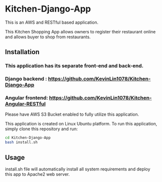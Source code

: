 # Kitchen-Django-App

This is an AWS and RESTful based application. 

This Kitchen Shopping App allows owners to register their restaurant online and allows buyer to shop from restaurants.  

## Installation

### This application has its separate front-end and back-end. 

### Django backend : https://github.com/KevinLin1078/Kitchen-Django-App
### Angular frontend: https://github.com/KevinLin1078/Kitchen-Angular-RESTful


Please have AWS S3 Bucket enabled to fully utilize this application.

This application is created on Linux Ubuntu platform. To run this application, simply clone this repository and run:

```bash
cd Kitchen-Django-App
bash install.sh
```

## Usage

install.sh file will automatically install all system requirements and deploy this app to Apache2 web server. 

